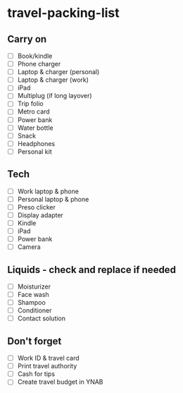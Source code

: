 # travel-packing-list

## Carry on
- [ ] Book/kindle
- [ ] Phone charger
- [ ] Laptop & charger (personal)
- [ ] Laptop & charger (work)
- [ ] iPad
- [ ] Multiplug (if long layover)
- [ ] Trip folio
- [ ] Metro card
- [ ] Power bank
- [ ] Water bottle
- [ ] Snack
- [ ] Headphones
- [ ] Personal kit

## Tech
- [ ] Work laptop & phone
- [ ] Personal laptop & phone
- [ ] Preso clicker
- [ ] Display adapter
- [ ] Kindle
- [ ] iPad
- [ ] Power bank
- [ ] Camera

## Liquids - check and replace if needed
- [ ] Moisturizer
- [ ] Face wash
- [ ] Shampoo
- [ ] Conditioner
- [ ] Contact solution

## Don't forget
- [ ] Work ID & travel card
- [ ] Print travel authority
- [ ] Cash for tips
- [ ] Create travel budget in YNAB
